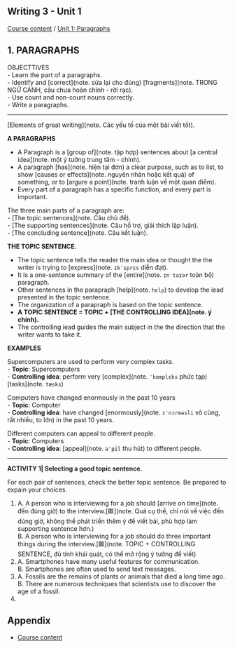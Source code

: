 ## Writing 3 - Unit 1

[Course content](assets/posts/HUB-second-bachelors-degree/kh1-writing-3.md) / [Unit 1: Paragraphs](assets/posts/HUB-second-bachelors-degree/kh1-writing-3/unit-1.md)

## 1. PARAGRAPHS

OBJECTTIVES  
\- Learn the part of a paragraphs.  
\- Identify and [correct](note. sửa lại cho đúng) [fragments](note. TRONG NGỮ CẢNH, câu chưa hoàn chỉnh - rời rạc).  
\- Use count and non-count nouns correctly.  
\- Write a paragraphs.  

---

[Elements of great writing](note. Các yếu tố của một bài viết tốt).

**A PARAGRAPHS**  

-  A Paragraph is a [group of](note. tập hợp) sentences about [a central idea](note. một ý tưởng trung tâm - chính).  
- A paragraph [has](note. hiện tại đơn) a clear purpose, such as to list, to show [causes or effects](note. nguyên nhân hoặc kết quả) of something, or to [argure a point](note. tranh luận về một quan điểm).  
- Every part of a paragraph has a specific function, and every part is important.  

The three main parts of a paragraph are:  
    - [The topic sentences](note. Câu chủ đề).  
    - [The supporting sentences](note. Câu hỗ trợ, giải thích lập luận).  
    - [The concluding sentence](note. Câu kết luận).

**THE TOPIC SENTENCE.**

- The topic sentence tells the reader the main idea or thought the the writer is trying to [express](note.  `ɪkˈsprɛs` diễn đạt).
- It is a one-sentence summary of the [entire](note. `ɪnˈtaɪər` toàn bộ) paragraph.
- Other sentences in the parapraph [help](note. `hɛlp`) to develop the iead presented in the topic sentence.
- The organization of a parapraph is based on the topic sentence.
- **A TOPIC SENTENCE = TOPIC + [THE CONTROLLING IDEA](note. ý chính).**
- The controlling iead guides the main subject in the the direction that the writer wants to take it.

**EXAMPLES**

Supercomputers are used to perform very complex tasks.  
\- **Topic**: Supercomputers  
\- **Controlling idea**: perform very [complex](note. `ˈkɑmplɛks` phức tạp) [tasks](note. `tæsks`)  

Computers have changed enormously in the past 10 years  
\- **Topic**: Computer  
\- **Controlling idea**: have changed [enormously](note. `ɪˈnɔrməsli` vô cùng, rất nhiều, to lớn) in the past 10 years.  

Different computers can appeal to different people.  
\- **Topic**: Computers  
\- **Controlling idea**: [appeal](note. `əˈpil` thu hút) to different people.  

---

**ACTIVITY 1| Selecting a good topic sentence.**

For each pair of sentences, check the better topic sentence. Be prepared to expain your choices.

1. 
    A. A person who is interviewing for a job should [arrive on time](note. đến đúng giờ) to the interview.[🟥](note. Quá cụ thể, chỉ nói về việc đến dúng giờ, không thể phát triển thêm ý để viết bài, phù hợp làm supporting sentence hơn.)  
    B. A person who is interviewing for a job should do three important things during the interview.[🟩](note. TOPIC + CONTROLLING SENTENCE, đủ tính khái quát, có thể mở rộng ý tưởng để viết)  
2. 
    A. Smartphones have many useful features for communication.  
    B. Smartphones are often used to send text messages.  
3. 
    A. Fossils are the remains of plants or animals that died a long time ago.  
    B. There are numerous techniques that scientists use to discover the age of a fossil.  
4. 

## Appendix

- [Course content](assets/posts/HUB-second-bachelors-degree/kh1-writing-3.md)